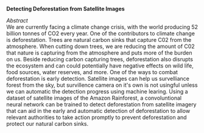 **Detecting Deforestation from Satellite Images**

*Abstract*  
We are currently facing a climate change crisis, with the world producing 52 billion tonnes of CO2 every year. One of the contributors to climate change is deforestation. Trees are natural carbon sinks that capture C02 from the atmosphere. When cutting down trees, we are reducing the amount of C02 that nature is capturing from the atmosphere and puts more of the burden on us. Beside reducing carbon capturing trees, deforestation also disrupts the ecosystem and can could potentially have negative effects on wild life, food sources, water reserves, and more. One of the ways to combat deforestation is early detection. Satellite images can help us survelliance forest from the sky, but survillence camera on it's own is not usingful unless we can automatic the detection progress using machine learing. Using a dataset of satellite images of the Amazon Rainforest, a convoluntional neural network can be trained to detect deforestation from satellite imagery that can aid in the early and automatic detection of deforestation to allow relevant authorities to take action promptly to prevent deforestation and protect our natural carbon sinks.
